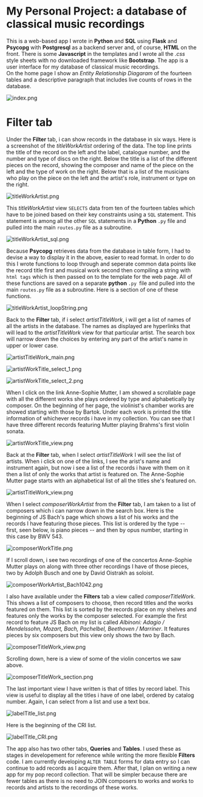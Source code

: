 # My Personal Project: a database of classical music recordings

This is a web-based app I wrote in **Python** and **SQL** using **Flask** and **Psycopg** with **Postgresql** as a backend server and, of course, **HTML** on the front. There is some **Javascript** in the templates and I wrote all the *.css* style sheets with no downloaded framework like **Bootstrap**. The app is a user interface for my database of classical music recordings.  
On the home page I show an *Entity Relationship Diagaram* of the fourteen tables and a descriptive paragraph that includes live counts of rows in the database.

![index.png](screenshots/index.png)

# Filter tab

Under the **Filter** tab, i can show records in the database in six ways. 
Here is a screenshot of the *titleWorkArtist* ordering of the data. The top line prints the title of the record on the left and the label, catalogue number, and the number and type of discs on the right. Below the title is a list of the different pieces on the record, showing the composer and name of the piece on the left and the type of work on the right. Below that is a list of the musicians who play on the piece on the left and the artist's role, instrument or type on the right. 


![titleWorkArtist.png](screenshots/titleWorkArtist.png)

This *titleWorkArtist* view `SELECTS` data from ten of the fourteen tables which have to  be joined based on their key constraints using a `SQL` statement.  This statement is among all the other `SQL` statements in a **Python** `.py` file and pulled into the main `routes.py` file as a subroutine.

![titleWorkArtist_sql.png](screenshots/titleWorkArtist_sql.png)

Because **Psycopg** retrieves data from the database in table form, I had to devise a way to display it in the above, easier to read format. In order to do this I wrote functions to loop through and seperate common data points like the record title first and musical work second then compiling a string with `html tags` which is then passed on to the template for the web page. All of these functions are saved on a separate **python** `.py `file and pulled into the main `routes.py` file as a subroutine. Here is a section of one of these functions. 

![titleWorkArtist_loopString.png](screenshots/titleWorkArtist_loopString.png)


Back to the **Filter** tab, if i select *artistTitleWork*, i will get a list of names of all the artists in the database. The names as displayed are hyperlinks that will lead to the *artistTitleWork* view for that particular artist. The search box will narrow down the choices by entering any part of the artist's name in upper or lower case.

![artistTitleWork_main.png](screenshots/artistTitleWork_main.png)

![artistWorkTitle_select_1.png](screenshots/artistWorkTitle_select_1.png)

![artistWorkTitle_select_2.png](screenshots/artistWorkTitle_select_2.png)

When I click on the link Anne-Sophie Mutter, I am showed a scrollable page with all the different works she plays ordered by type and alphabetically by composer.  On the beginning of her page, the violinist's chamber works are showed starting with those by Bartok. Under each work is printed the title information of whichever records i have in my collection.  You can see that I have three different records featuring Mutter playing Brahms's first violin sonata.

![artistWorkTitle_view.png](screenshots/artistWorkTitle_view.png)

Back at the **Filter** tab, when I select *artistTitleWork* I will see the list of artists. When i click on one of the links, I see the arist's name and instrument again, but now i see a list of the records i have with them on it then a list of only the works that artist is featured on.  The Anne-Sophie Mutter page starts with an alphabetical list of all the titles she's featured on.

![artistTitleWork_view.png](screenshots/artistTitleWork_view.png)

When I select *composerWorkArtist* from the **Filter** tab, I am taken to a list of composers which i can narrow down in the search box. Here is the beginning of JS Bach's page which shows a list of his works and the records I have featuring those pieces. This list is ordered by the type -- first, seen below, is piano pieces -- and then by opus number, starting in this case by BWV 543. 

![composerWorkTitle.png](screenshots/composerWorkTitle.png)

If I scroll down, i see two recordings of one of the concertos Anne-Sophie Mutter plays on along with three other recordings I have of those pieces, two by Adolph Busch and one by David Oistrakh as soloist.

![composerWorkArtist_Bach1042.png](screenshots/composerWorkArtist_Bach1042.png)

I also have available under the **Filters** tab a view called *composerTitleWork*. This shows a list of composers to choose, then record titles and the works featured on them. This list is sorted by the records place on my shelves and features only the works by the composer selected. For example the first record to feature JS Bach on my list is called *Albinoni: Adagio / Mendelssohn, Mozart, Bach, Pachelbel, Beethoven / Marriner*. It features pieces by six composers but this view only shows the two by Bach.

![composerTitleWork_view.png](screenshots/composerTitleWork_view.png)

Scrolling down, here is a view of some of the violin concertos we saw above.

![composerTitleWork_section.png](screenshots/composerTitleWork_section.png)

The last important view I have written is that of titles by record label.  This view is useful to display all the titles i have of one label, ordered by catalog number. Again, I can select from a list and use a text box.

![labelTitle_list.png](screenshots/labelTitle_list.png)

Here is the beginning of the CRI list.

![labelTitle_CRI.png](screenshots/labelTitle_CRI.png)

The app also has two other tabs, **Queries** and **Tables**. I used these as stages in developement for reference while writing the more flexible **Filters** code. I am currently developing `ALTER TABLE` forms for data entry so I can continue to add records as I acquire them.  After that, I plan on writing a new app for my pop record collection. That will be simpler because there are fewer tables as there is no need to JOIN composers to works and works to records and artists to the recordings of these works.  


